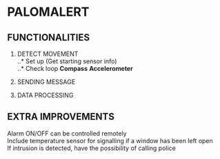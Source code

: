 # PALOMALERT

## FUNCTIONALITIES

1.  DETECT MOVEMENT  
..* Set up (Get starting sensor info)  
..* Check loop
**Compass**
**Accelerometer**


2.  SENDING MESSAGE

3.  DATA PROCESSING


## EXTRA IMPROVEMENTS
Alarm ON/OFF can be controlled remotely  
Include temperature sensor for signalling if a window has been left open  
If intrusion is detected, have the possibility of calling police
